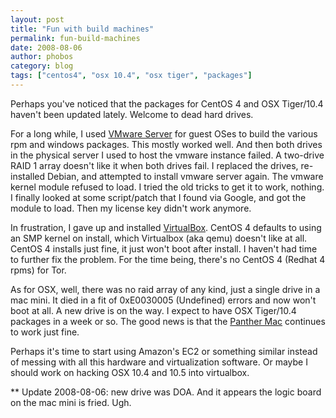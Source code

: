 ```yaml
---
layout: post
title: "Fun with build machines"
permalink: fun-build-machines
date: 2008-08-06
author: phobos
category: blog
tags: ["centos4", "osx 10.4", "osx tiger", "packages"]
---
```


Perhaps you've noticed that the packages for CentOS 4 and OSX Tiger/10.4 haven't been updated lately. Welcome to dead hard drives.

For a long while, I used [VMware Server](http://www.vmware.com/products/server/) for guest OSes to build the various rpm and windows packages. This mostly worked well. And then both drives in the physical server I used to host the vmware instance failed. A two-drive RAID 1 array doesn't like it when both drives fail. I replaced the drives, re-installed Debian, and attempted to install vmware server again. The vmware kernel module refused to load. I tried the old tricks to get it to work, nothing. I finally looked at some script/patch that I found via Google, and got the module to load. Then my license key didn't work anymore.

In frustration, I gave up and installed [VirtualBox](http://www.virtualbox.org/). CentOS 4 defaults to using an SMP kernel on install, which Virtualbox (aka qemu) doesn't like at all. CentOS 4 installs just fine, it just won't boot after install. I haven't had time to further fix the problem. For the time being, there's no CentOS 4 (Redhat 4 rpms) for Tor.

As for OSX, well, there was no raid array of any kind, just a single drive in a mac mini. It died in a fit of 0xE0030005 (Undefined) errors and now won't boot at all. A new drive is on the way. I expect to have OSX Tiger/10.4 packages in a week or so. The good news is that the [Panther Mac](http://www.everymac.com/systems/apple/imac/stats/imac_se_dv_400.html) continues to work just fine.

Perhaps it's time to start using Amazon's EC2 or something similar instead of messing with all this hardware and virtualization software. Or maybe I should work on hacking OSX 10.4 and 10.5 into virtualbox.

\*\* Update 2008-08-06: new drive was DOA. And it appears the logic board on the mac mini is fried. Ugh.

